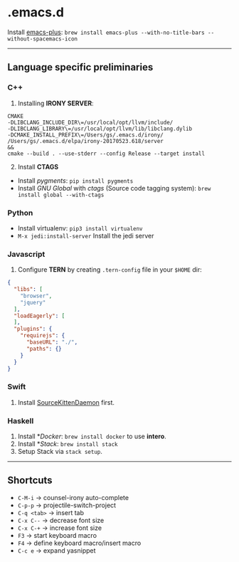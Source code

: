 # .emacs.d

Install [emacs-plus](https://github.com/d12frosted/homebrew-emacs-plus): `brew install emacs-plus --with-no-title-bars --without-spacemacs-icon`

---
## Language specific preliminaries

### C++
1. Installing **IRONY SERVER**:
```
CMAKE
-DLIBCLANG_INCLUDE_DIR\=/usr/local/opt/llvm/include/
-DLIBCLANG_LIBRARY\=/usr/local/opt/llvm/lib/libclang.dylib
-DCMAKE_INSTALL_PREFIX\=/Users/gs/.emacs.d/irony/
/Users/gs/.emacs.d/elpa/irony-20170523.618/server
&&
cmake --build . --use-stderr --config Release --target install
```

2. Install **CTAGS**
- Install *pygments*:
  `pip install pygments`
- Install *GNU Global* with *ctags* (Source code tagging system):
  `brew install global --with-ctags`

### Python
- Install virtualenv: `pip3 install virtualenv`
- `M-x jedi:install-server` Install the jedi server

### Javascript
1. Configure **TERN** by creating `.tern-config` file in your `$HOME` dir:

```json
{
  "libs": [
    "browser",
    "jquery"
  ],
  "loadEagerly": [
  ],
  "plugins": {
    "requirejs": {
      "baseURL": "./",
      "paths": {}
    }
  }
}
```

### Swift
1. Install [SourceKittenDaemon](https://github.com/terhechte/SourceKittenDaemon/releases/) first.

### Haskell
1. Install **Docker*: `brew install docker` to use **intero**.
2. Install **Stack*: `brew install stack`
3. Setup Stack via `stack setup`.

---

## Shortcuts
 -  `C-M-i`     -> counsel-irony auto-complete
 -  `C-p-p`     -> projectile-switch-project
 -  `C-q <tab>` -> insert tab
 -  `C-x C--`   -> decrease font size
 -  `C-x C-+`   -> increase font size
 -  `F3`        -> start keyboard macro
 -  `F4`        -> define keyboard macro/insert macro
 -  `C-c e`     -> expand yasnippet
